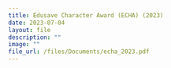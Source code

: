 ```yaml
---
title: Edusave Character Award (ECHA) (2023)
date: 2023-07-04
layout: file
description: ""
image: ""
file_url: /files/Documents/echa_2023.pdf
---
```

